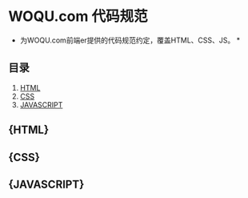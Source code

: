 # WOQU.com 代码规范

* 为WOQU.com前端er提供的代码规范约定，覆盖HTML、CSS、JS。 *

## 目录
  1. [HTML](#{HTML})
  1. [CSS](#CSS)
  1. [JAVASCRIPT](#JAVASCRIPT)

## {HTML}

## {CSS}

## {JAVASCRIPT}
